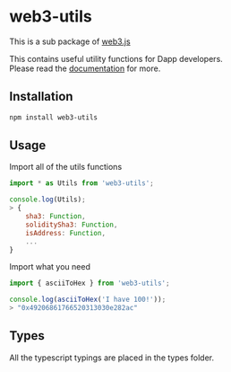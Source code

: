 # web3-utils

This is a sub package of [web3.js][repo]

This contains useful utility functions for Dapp developers.   
Please read the [documentation][docs] for more.

## Installation

```bash
npm install web3-utils
```

## Usage

Import all of the utils functions

```js
import * as Utils from 'web3-utils';

console.log(Utils);
> {
    sha3: Function,
    soliditySha3: Function,
    isAddress: Function,
    ...
}
```

Import what you need

```js
import { asciiToHex } from 'web3-utils';

console.log(asciiToHex('I have 100!'));
> "0x49206861766520313030e282ac"
```

## Types 

All the typescript typings are placed in the types folder.

[docs]: http://web3js.readthedocs.io/en/1.0/
[repo]: https://github.com/ethereum/web3.js
